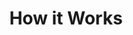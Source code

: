 ---
title: "How it Works"
description: "How Soulspring works"
layout: "how-it-works"
draft: false

wellness_journey:
  enable: true
  title: Your Whole Wellness Journey
  subtitle: Bio-individualized wellness solutions tailored just for you
  image: "images/how-it-works/wellness-journey.jpg"

  journey_steps:
    - title: Move from reactive to preventative care
      image: "images/how-it-works/journey-steps/01.svg"
    - title: Focus on detoxification and rejuvenation
      image: "images/how-it-works/journey-steps/02.svg"
    - title: Experience personalized & innovative therapies
      image: "images/how-it-works/journey-steps/03.svg"

approach_steps:
  enable: true
  title: Supporting the Body to Heal Naturally - Our 3 Step Approach
  subtitle: After analysing the organ systems that are not working at optimum capacity, the Consultants at the Minerva Clinic evaluate the results and design a highly personalized treatment and therapy program to help detoxify and revitalize the entire body.

  steps:
    - title: Detoxify
      description: Before any therapeutic treatments are started, we work with you to reduce toxin loads as much as possible using a mix of innovative modalities.
    - title: Regenerate
      description: Before any therapeutic treatments are started, we work with you to reduce toxin loads as much as possible using a mix of innovative modalities.
    - title: Upbuild
      description: Before any therapeutic treatments are started, we work with you to reduce toxin loads as much as possible using a mix of innovative modalities.

body_cell:
  enable: true
  title: Biological medicine rebuilds the body cell by cell
  subtitle: If biological processes are corrected within the body and the proper function of organs is restored, the body will naturally heal itself.
  image: "images/body-cell.svg"

power_of_biological_medicine:
  enable: true
  title: Unlock the power of biological medicine

  features:
    - title: "Diagnosis of Root Causes"
      image: "images/power-of-biological-medicine/01.svg"
      description: "Account for stressors and toxins as well as the source of dysregulation & imbalance."

    - title: "Purification & Release"
      image: "images/power-of-biological-medicine/02.svg"
      description: "Develop a unique treatment plan for each individual and implement over 3-6 months."
      
    - title: "Regeneration & Rejuvenation"
      image: "images/power-of-biological-medicine/03.svg"
      description: "Implement therapies and wellness programs to strengthen the natural healing capacity of body systems."
      
    - title: "Harmonization & Awareness"
      image: "images/power-of-biological-medicine/04.svg"
      description: "Encourage active participation across all programs to make wellness a 360° habit."

world_of_wellbeing:
  enable: true
  title: A Whole New World of Wellbeing
  subtitle: "Apart from the above biochemical imbalances, we also investigate hormonal dysregulation, gut infections, malabsorption, leaky gut, heavy metal exposure, air way assessment, environmental toxic overload, chronic infections, EMF stress, torsion fields, trauma, interference fields, nutrition, lifestyle, sleep and stress assessme t etc. Our unique treatment methodologies are designed to help you heal and manage the following conditions:"

  lists:
    - Anxiety
    - Depression
    - Disruptive Behavior Disorder
    - Learning Disorder
    - Methylation Imbalances
    - Neurodegeneration (Early)
    - Neuralgia
    - Obsessive Compulsive Disorder
    - Panic Attacks
    - Pyrrole Disorder
    - Sleep Concerns
    - Schizophrenia
    - Stress Management
    - Disruptive Behavior Disorder
    - Learning Disorder

wellness_id:
  enable: true
  title: You Are Truly One-of-a-kind
  subtitle: We match your one-of-a-kind “wellness” ID to am individualized treatment plan
  content:
    title: We use bio-individualized records used for your better treatments.
    description: We begin by understanding the cause rather than the symptoms. Accounting for stressors, toxins, and source of dysregulation & imbalance, we identify and isolate the cause.
    image: "images/wellness-id/wellness-id.jpg"

    features:
      - Bio Scanning and Therapeutic Modalities
      - Neuro-Regenerative Therapies
      - Bio-Individualized™ Formulations
      - Bio Scanning and Therapeutic Modalities
      - Bio Scanning and Therapeutic Modalities


---